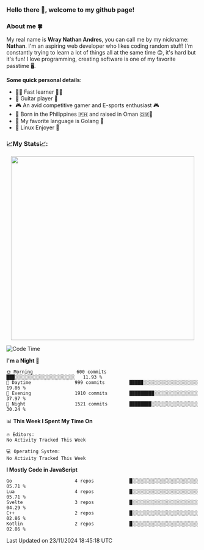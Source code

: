 ### **Hello there 👋, welcome to my github page!**

### **About me 🍀**

My real name is **Wray Nathan Andres**, you can call me by my nickname: **Nathan**. I'm an aspiring web developer who likes coding random stuff! I'm constantly trying to learn a lot of things all at the same time 😊, it's hard but it's fun! I love programming, creating software is one of my favorite passtime 🖥️.

<!-- <img src="https://pbs.twimg.com/media/FYEVH6GaAAE064l?format=jpg&name=medium" width="425" height="215" align="right" /> -->

**Some quick personal details**:

- 🚗💨 Fast learner 🚗💨
- 🎸 Guitar player 🎸
- 🎮 An avid competitive gamer and E-sports enthusiast 🎮
- 🐤 Born in the Philippines 🇵🇭 and raised in Oman 🇴🇲🐤
- 🦦 My favorite language is Golang 🦦
- 🐧 Linux Enjoyer 🐧

### **📈My Stats📈:**

<div style="display: flex; justify-content: center;">
    <img src="https://github-readme-stats.vercel.app/api?username=Ethea2&show_icons=true&count_private=true&theme=midnight-purple&hide_border=true" width="480"/>
    <!-- <img src="https://streak-stats.demolab.com?user=Ethea2&theme=midnight-purple&hide_border=true"/> -->
</div>

<!-- ### **⏲️This week I spent my time on⏲️:** -->
<!---->
<!-- ![Ethea's Waka Stats](https://github-readme-stats.vercel.app/api/wakatime?username=Ethea2&theme=midnight-purple&count_private=true&layout=compact) -->

<!--START_SECTION:waka-->
![Code Time](http://img.shields.io/badge/Code%20Time-622%20hrs%207%20mins-blue)

**I'm a Night 🦉** 

```text
🌞 Morning                600 commits         ███░░░░░░░░░░░░░░░░░░░░░░   11.93 % 
🌆 Daytime                999 commits         █████░░░░░░░░░░░░░░░░░░░░   19.86 % 
🌃 Evening                1910 commits        █████████░░░░░░░░░░░░░░░░   37.97 % 
🌙 Night                  1521 commits        ████████░░░░░░░░░░░░░░░░░   30.24 % 
```


📊 **This Week I Spent My Time On** 

```text
🔥 Editors: 
No Activity Tracked This Week

💻 Operating System: 
No Activity Tracked This Week
```

**I Mostly Code in JavaScript** 

```text
Go                       4 repos             █░░░░░░░░░░░░░░░░░░░░░░░░   05.71 % 
Lua                      4 repos             █░░░░░░░░░░░░░░░░░░░░░░░░   05.71 % 
Svelte                   3 repos             █░░░░░░░░░░░░░░░░░░░░░░░░   04.29 % 
C++                      2 repos             █░░░░░░░░░░░░░░░░░░░░░░░░   02.86 % 
Kotlin                   2 repos             █░░░░░░░░░░░░░░░░░░░░░░░░   02.86 % 
```




 Last Updated on 23/11/2024 18:45:18 UTC
<!--END_SECTION:waka-->
